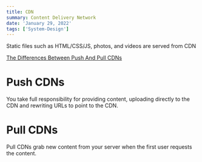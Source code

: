 ```yaml
---
title: CDN
summary: Content Delivery Network
date: 'January 29, 2022'
tags: ['System-Design']
---
```


Static files such as HTML/CSS/JS, photos, and videos are served from CDN

[The Differences Between Push And Pull CDNs](https://www.belugacdn.com/push-cdn/#:%7E:text=In%20push%20CDN%2C%20the%20website,to%20be%20delivered%20to%20visitors.)

# Push CDNs

You take full responsibility for providing content, uploading directly to the CDN and rewriting URLs to point to the CDN.

# Pull CDNs

Pull CDNs grab new content from your server when the first user requests the content.
